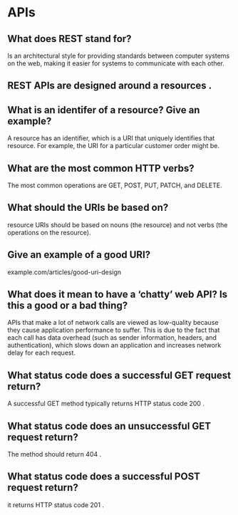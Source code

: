 # APIs
## What does REST stand for?

Is an architectural style for providing standards between computer systems on the web, making it easier for systems to communicate with each other.

## REST APIs are designed around a **resources** .

## What is an identifer of a resource? Give an example?

A resource has an identifier, which is a URI that uniquely identifies that resource. For example, the URI for a particular customer order might be.

## What are the most common HTTP verbs?

The most common operations are GET, POST, PUT, PATCH, and DELETE.

## What should the URIs be based on?

resource URIs should be based on nouns (the resource) and not verbs (the operations on the resource).

## Give an example of a good URI?

example.com/articles/good-uri-design

## What does it mean to have a ‘chatty’ web API? Is this a good or a bad thing?

APIs that make a lot of network calls are viewed as low-quality because they cause application performance to suffer. This is due to the fact that each call has data overhead (such as sender information, headers, and authentication), which slows down an application and increases network delay for each request.
## What status code does a successful GET request return?

A successful GET method typically returns HTTP status code 200 .

## What status code does an unsuccessful GET request return?

The method should return 404 .

## What status code does a successful POST request return?

it returns HTTP status code 201 .

